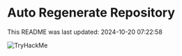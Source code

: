 # Auto Regenerate Repository

This README was last updated: 2024-10-20 07:22:58

 ![TryHackMe](https://tryhackme.com/badge/533634)